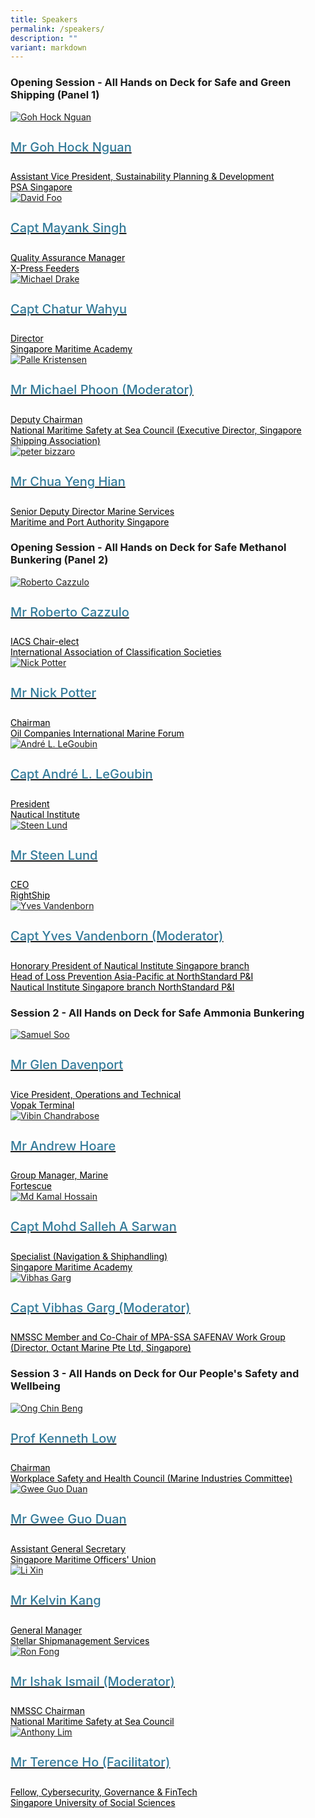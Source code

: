 ```yaml
---
title: Speakers
permalink: /speakers/
description: ""
variant: markdown
---
```

<div>
  <h3>Opening Session - All Hands on Deck for Safe and Green Shipping (Panel 1)</h3>
</div>
<section class="bp-section font">
  <div class="bp-container is-fluid has-text-centered">
    <div class="row">
      <div class="col is-4">
        <a href="/goh-hock-nguan">
          <div class="speaker-image-wrapper">
            <img alt="Goh Hock Nguan" src="" class="speaker-image img-fluid mb-3">
          </div>
          <h4 class="speaker-name text-ellipsis">Mr Goh Hock Nguan</h4>
          <div class="speaker-position text-ellipsis">Assistant Vice President, Sustainability Planning &amp; Development</div>
          <div class="speaker-company text-ellipsis">PSA Singapore</div>
        </a>
      </div>
      <div class="col is-4">
        <a href="/mayank-singh">
          <div class="speaker-image-wrapper">
            <img alt="David Foo" src="" class="speaker-image img-fluid mb-3">
          </div>
          <h4 class="speaker-name text-ellipsis">Capt Mayank Singh</h4>
          <div class="speaker-position text-ellipsis">Quality Assurance Manager</div>
          <div class="speaker-company text-ellipsis">X-Press Feeders</div>
        </a>
      </div>
      <div class="col is-4">
        <a href="/chatur wahyu-drake">
          <div class="speaker-image-wrapper">
            <img alt="Michael Drake" src="" class="speaker-image img-fluid mb-3">
          </div>
          <h4 class="speaker-name text-ellipsis">Capt Chatur Wahyu</h4>
          <div class="speaker-position text-ellipsis">Director</div>
          <div class="speaker-company text-ellipsis">Singapore Maritime Academy</div>
        </a>
      </div>
    </div>
    <div class="row">
      <div class="col is-4">
        <a href="/michael-phoon">
          <div class="speaker-image-wrapper">
            <img alt="Palle Kristensen" src="" class="speaker-image img-fluid mb-3">
          </div>
          <h4 class="speaker-name text-ellipsis">Mr Michael Phoon (Moderator)</h4>
          <div class="speaker-position text-ellipsis">Deputy Chairman</div>
          <div class="speaker-company text-ellipsis">National Maritime Safety at Sea Council (Executive Director, Singapore Shipping Association) </div>
        </a>
      </div>
      <div class="col is-4">
        <a href="/chua-yeng-hian">
          <div class="speaker-image-wrapper">
            <img alt="peter bizzaro" src="" class="speaker-image img-fluid mb-3">
          </div>
          <h4 class="speaker-name text-ellipsis">Mr Chua Yeng Hian</h4>
          <div class="speaker-position text-ellipsis">Senior Deputy Director Marine Services <br> </div>
          <div class="speaker-company text-ellipsis">Maritime and Port Authority Singapore</div>
        </a>
      </div>
     
  </div>
</div></section>
<div>
  <h3>Opening Session - All Hands on Deck for Safe Methanol Bunkering (Panel 2) </h3>
</div>
<section class="bp-section font">
  <div class="bp-container is-fluid has-text-centered">
    <div class="row">
      <div class="col is-4">
        <a href="/roberto-cazzulo">
          <div class="speaker-image-wrapper">
            <img alt="Roberto Cazzulo" src="/images/Speakers_23/Session1p2/cazzulo.png" class="speaker-image img-fluid mb-3">
          </div>
          <h4 class="speaker-name text-ellipsis">Mr Roberto Cazzulo</h4>
          <div class="speaker-position text-ellipsis">IACS Chair-elect</div>
          <div class="speaker-company text-ellipsis">International Association of Classification Societies</div>
        </a>
      </div>
      <div class="col is-4">
        <a href="/nick-potter">
          <div class="speaker-image-wrapper">
            <img alt="Nick Potter" src="/images/Speakers_23/Session1p2/nick potter.png" class="speaker-image img-fluid mb-3">
          </div>
          <h4 class="speaker-name text-ellipsis">Mr Nick Potter</h4>
          <div class="speaker-position text-ellipsis">Chairman</div>
          <div class="speaker-company text-ellipsis">Oil Companies International Marine Forum</div>
        </a>
      </div>
      <div class="col is-4">
        <a href="/andre-l-legoubin/">
          <div class="speaker-image-wrapper">
            <img alt="André L. LeGoubin" src="/images/Speakers_23/Session1p2/capt andre l legoubin.png" class="speaker-image img-fluid mb-3">
          </div>
          <h4 class="speaker-name text-ellipsis">Capt André L. LeGoubin</h4>
          <div class="speaker-position text-ellipsis">President</div>
          <div class="speaker-company text-ellipsis">Nautical Institute</div>
        </a>
      </div>
    </div>
    <div class="row">
      <div class="col is-4">
        <a href="/steen-lund">
          <div class="speaker-image-wrapper">
            <img alt="Steen Lund" src="/images/Speakers_23/Session1p2/steen lund.png" class="speaker-image img-fluid mb-3">
          </div>
          <h4 class="speaker-name text-ellipsis">Mr Steen Lund</h4>
          <div class="speaker-position text-ellipsis">CEO</div>
          <div class="speaker-company text-ellipsis">RightShip</div>
        </a>
      </div>
      <div class="col is-4">
        <a href="/yves-vandenborn">
          <div class="speaker-image-wrapper">
            <img alt="Yves Vandenborn" src="/images/Speakers_23/Session1p2/yves vandenborn.png" class="speaker-image img-fluid mb-3">
          </div>
          <h4 class="speaker-name text-ellipsis">Capt Yves Vandenborn (Moderator)</h4>
          <div class="speaker-position text-ellipsis">Honorary President of Nautical Institute Singapore branch <br>Head of Loss Prevention Asia-Pacific at NorthStandard P&amp;I</div>
          <div class="speaker-company text-ellipsis">Nautical Institute Singapore branch NorthStandard P&amp;I</div>
        </a>
      </div>
    </div>
  </div>
</section>
<div>
  <h3>Session 2 - All Hands on Deck for Safe Ammonia Bunkering </h3>
</div>
<section class="bp-section font">
  <div class="bp-container is-fluid has-text-centered">
    <div class="row">
      <div class="col is-4">
        <a href="/glen-davenport">
          <div class="speaker-image-wrapper">
            <img alt="Samuel Soo" src="" class="speaker-image img-fluid mb-3">
          </div>
          <h4 class="speaker-name text-ellipsis">Mr Glen Davenport</h4>
          <div class="speaker-position text-ellipsis">Vice President, Operations and Technical</div>
          <div class="speaker-company text-ellipsis">Vopak Terminal</div>
        </a>
      </div>
      <div class="col is-4">
        <a href="/andrew-hoare">
          <div class="speaker-image-wrapper">
            <img alt="Vibin Chandrabose" src="" class="speaker-image img-fluid mb-3">
          </div>
          <h4 class="speaker-name text-ellipsis">Mr Andrew Hoare</h4>
          <div class="speaker-position text-ellipsis">Group Manager, Marine </div>
          <div class="speaker-company text-ellipsis">Fortescue </div>
        </a>
      </div>
      <div class="col is-4">
        <a href="/mohd-salleh-a-sarwan">
          <div class="speaker-image-wrapper">
            <img alt="Md Kamal Hossain" src="" class="speaker-image img-fluid mb-3">
          </div>
          <h4 class="speaker-name text-ellipsis">Capt Mohd Salleh A Sarwan</h4>
          <div class="speaker-position text-ellipsis">Specialist (Navigation &amp; Shiphandling)</div>
          <div class="speaker-company text-ellipsis">Singapore Maritime Academy</div>
        </a>
      </div>
    </div>
      <div class="col is-4">
        <a href="/vibhas-garg">
          <div class="speaker-image-wrapper">
            <img alt="Vibhas Garg" src="/images/Speakers_23/Session2/vibhas garg.png" class="speaker-image img-fluid mb-3">
          </div>
          <h4 class="speaker-name text-ellipsis">Capt Vibhas Garg (Moderator)</h4>
          <div class="speaker-position text-ellipsis">NMSSC Member and Co-Chair of MPA-SSA SAFENAV Work Group </div>
          <div class="speaker-company text-ellipsis">(Director, Octant Marine Pte Ltd, Singapore) </div>
        </a>
      </div>
    </div>
  
</section>
<div>
  <h3>Session 3 - All Hands on Deck for Our People's Safety and Wellbeing</h3>
</div>
<section class="bp-section font">
  <div class="bp-container is-fluid has-text-centered">
    <div class="row">
      <div class="col is-4">
        <a href="/kenneth-low">
          <div class="speaker-image-wrapper">
            <img alt="Ong Chin Beng" src="" class="speaker-image img-fluid mb-3">
          </div>
          <h4 class="speaker-name text-ellipsis">Prof Kenneth Low</h4>
          <div class="speaker-position text-ellipsis">Chairman </div>
          <div class="speaker-company text-ellipsis">Workplace Safety and Health Council (Marine Industries Committee)</div>
        </a>
      </div>
      <div class="col is-4">
        <a href="/gwee-guo-duan">
          <div class="speaker-image-wrapper">
            <img alt="Gwee Guo Duan" src="/images/Speakers/2024/Gwee_Guo_Duan_Cropped.png" class="speaker-image img-fluid mb-3">
          </div>
          <h4 class="speaker-name text-ellipsis">Mr Gwee Guo Duan</h4>
          <div class="speaker-position text-ellipsis">Assistant General Secretary</div>
          <div class="speaker-company text-ellipsis">Singapore Maritime Officers' Union</div>
        </a>
      </div>
			 <div class="col is-4">
        <a href="/kelvin-kang">
          <div class="speaker-image-wrapper">
            <img alt="Li Xin" src="" class="speaker-image img-fluid mb-3">
          </div>
          <h4 class="speaker-name text-ellipsis">Mr Kelvin Kang</h4>
          <div class="speaker-position text-ellipsis">General Manager</div>
          <div class="speaker-company text-ellipsis">Stellar Shipmanagement Services</div>
        </a>
      </div>
    </div>
    <div class="row">
      <div class="col is-4">
        <a href="/ishak-ismail">
          <div class="speaker-image-wrapper">
            <img alt="Ron Fong" src="" class="speaker-image img-fluid mb-3">
          </div>
          <h4 class="speaker-name text-ellipsis">Mr Ishak Ismail (Moderator) </h4>
          <div class="speaker-position text-ellipsis">NMSSC Chairman</div>
          <div class="speaker-company text-ellipsis">National Maritime Safety at Sea Council </div>
        </a>
      </div>
      <div class="col is-4">
        <a href="/anthony-lim">
          <div class="speaker-image-wrapper">
            <img alt="Anthony Lim" src="" class="speaker-image img-fluid mb-3">
          </div>
          <h4 class="speaker-name text-ellipsis">Mr Terence Ho (Facilitator)</h4>
          <div class="speaker-position text-ellipsis">Fellow, Cybersecurity, Governance &amp; FinTech</div>
          <div class="speaker-company text-ellipsis">Singapore University of Social Sciences</div>
        </a>
      </div>
    </div>
  </div>
</section>


<style type="text/css">
  .is-left {
    text-align: left;
  }

  .bg-light {
    background-color: #fff !important;
    box-shadow: 5px 0 6px -4px rgb(195 195 195 / 80%), -5px 0 6px -4px rgb(195 195 195 / 80%);
  }

  .p-4 {
    padding: 1.5rem !important;
  }

  .speaker-role small {
    font-size: 11px;
    text-transform: capitalize;
  }

  .speaker-name {
    font-size: 1.25rem;
  }

  .text-ellipsis {
    /* white-space: nowrap; */
    color: #000;
    overflow: hidden;
    text-overflow: ellipsis;
  }

  .font {
    font-size: 14px;
  }

  h4 {
    font-weight: 500;
    color: #337B9A !important;
  }

  .content a {
    text-decoration: none;
  }
</style>